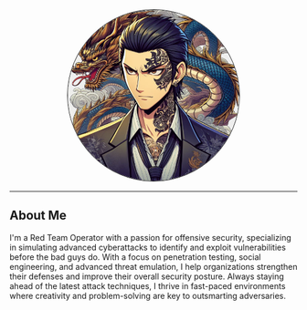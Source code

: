 <div style="text-align: center;">
  <img src="/assets/yakuza.jpg" alt="avatar" style="border: 1px solid black; border-radius: 50%; width: 300px;"/>
</div>

---

## About Me
I'm a Red Team Operator with a passion for offensive security, specializing in simulating advanced cyberattacks to identify and exploit vulnerabilities before the bad guys do. With a focus on penetration testing, social engineering, and advanced threat emulation, I help organizations strengthen their defenses and improve their overall security posture. Always staying ahead of the latest attack techniques, I thrive in fast-paced environments where creativity and problem-solving are key to outsmarting adversaries.
